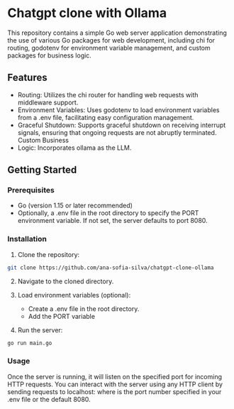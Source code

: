 # Chatgpt clone with Ollama

This repository contains a simple Go web server application demonstrating the use of various Go packages for web development, including chi for routing, godotenv for environment variable management, and custom packages for business logic.


## Features

- Routing: Utilizes the chi router for handling web requests with middleware support.
- Environment Variables: Uses godotenv to load environment variables from a .env file, facilitating easy configuration management.
- Graceful Shutdown: Supports graceful shutdown on receiving interrupt signals, ensuring that ongoing requests are not abruptly terminated.
Custom Business 
- Logic: Incorporates ollama as the LLM.

## Getting Started

### Prerequisites

- Go (version 1.15 or later recommended)
- Optionally, a .env file in the root directory to specify the PORT environment variable. If not set, the server defaults to port 8080.

### Installation

1. Clone the repository: 

```bash 
git clone https://github.com/ana-sofia-silva/chatgpt-clone-ollama
```


2. Navigate to the cloned directory.

3. Load environment variables (optional):
    - Create a .env file in the root directory.
    - Add the PORT variable

4. Run the server:

```bash 
go run main.go
```

### Usage

Once the server is running, it will listen on the specified port for incoming HTTP requests. You can interact with the server using any HTTP client by sending requests to localhost:<PORT> where <PORT> is the port number specified in your .env file or the default 8080.